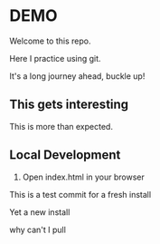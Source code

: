 # DEMO

Welcome to this repo.

Here I practice using git.

It's a long journey ahead, buckle up!

## This gets interesting

This is more than expected.

## Local Development

1. Open index.html in your browser

This is a test commit for a fresh install

Yet a new install

why can't I pull